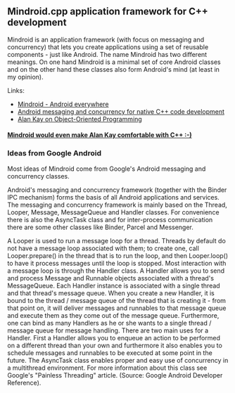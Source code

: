## Mindroid.cpp application framework for C++ development ##

Mindroid is an application framework (with focus on messaging and concurrency) that lets you create applications using a set of reusable components - just like Android.
The name Mindroid has two different meanings. On one hand Mindroid is a minimal set of core Android classes and on the other hand these classes also form Android's mind (at least in my opinion).

Links:
- [Mindroid - Android everywhere](http://himmele.blogspot.de/2013/10/mindroid-android-everywhere.html)
- [Android messaging and concurrency for native C++ code development](http://himmele.blogspot.com/2011/08/android-messaging-and-concurrency-for.html)
- [Alan Kay on Object-Oriented Programming](http://himmele.blogspot.com/2010/11/alan-kay-on-object-oriented-programming.html)

#### [Mindroid would even make Alan Kay comfortable with C++ :-)](http://himmele.blogspot.com/2010/11/alan-kay-on-object-oriented-programming.html) ####

### Ideas from Google Android ###

Most ideas of Mindroid come from Google's Android messaging and concurrency classes.

Android's messaging and concurrency framework (together with the Binder IPC mechanism) forms the basis of all Android applications and services.
The messaging and concurrency framework is mainly based on the Thread, Looper, Message, MessageQueue and Handler classes.
For convenience there is also the AsyncTask class and for inter-process communication there are some other classes like Binder, Parcel and Messenger.

A Looper is used to run a message loop for a thread. Threads by default do not have a message loop associated with them; to create one,
call Looper.prepare() in the thread that is to run the loop, and then Looper.loop() to have it process messages until the loop is stopped.
Most interaction with a message loop is through the Handler class. A Handler allows you to send and process Message and Runnable objects associated with a thread's MessageQueue.
Each Handler instance is associated with a single thread and that thread's message queue. When you create a new Handler,
it is bound to the thread / message queue of the thread that is creating it - from that point on,
it will deliver messages and runnables to that message queue and execute them as they come out of the message queue.
Furthermore, one can bind as many Handlers as he or she wants to a single thread / message queue for message handling.
There are two main uses for a Handler. First a Handler allows you to enqueue an action to be performed on a different thread than your own
and furthermore it also enables you to schedule messages and runnables to be executed at some point in the future.
The AsyncTask class enables proper and easy use of concurrency in a multithread environment.
For more information about this class see Google's "Painless Threading" article. (Source: Google Android Developer Reference).
